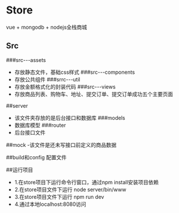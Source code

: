 # Store
vue + mongodb + nodejs全栈商城
## Src
###src---assets
- 存放静态文件，基础css样式
###src---components
- 存放公共组件
###srrc---util
- 存放金额格式化的封装代码
###src---views
- 存放商品列表、购物车、地址、提交订单、提交订单成功五个主要页面

##server
- 该文件夹存放的是后台接口和数据库
###models
- 数据库模型
###router
- 后台接口文件

##mock
-该文件是还未写接口前定义的商品数据

##build和config
配置文件

##运行项目
- 1.在store项目下运行命令行窗口，通过npm install安装项目依赖
- 2.在store项目文件下运行 node server/bin/www
- 3.在store项目文件下运行 npm run dev
- 4.通过本地localhost:8080访问
